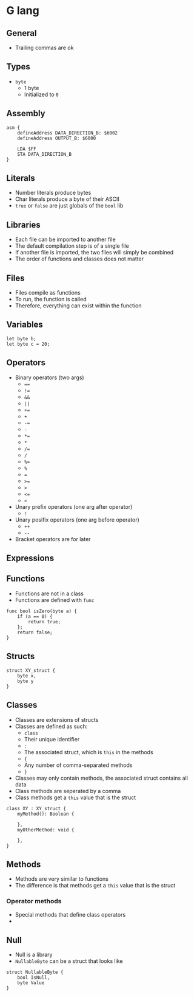 # G lang

## General
- Trailing commas are ok

## Types
- `byte`
  - 1 byte
  - Initialized to `0`

## Assembly
``` 
asm {
    defineAddress DATA_DIRECTION_B: $6002
    defineAddress OUTPUT_B: $6000

    LDA $FF
    STA DATA_DIRECTION_B
}
```

## Literals
- Number literals produce bytes
- Char literals produce a byte of their ASCII
- `true` or `false` are just globals of the `bool` lib

## Libraries
- Each file can be imported to another file
- The default compilation step is of a single file
- If another file is imported, the two files will simply be combined
- The order of functions and classes does not matter

## Files
- Files compile as functions
- To run, the function is called
- Therefore, everything can exist within the function

## Variables
```
let byte b;
let byte c = 20;
```

## Operators
- Binary operators (two args)
  - `==`
  - `!=`
  - `&&`
  - `||`
  - `+=`
  - `+`
  - `-=`
  - `-`
  - `*=`
  - `*`
  - `/=`
  - `/`
  - `%=`
  - `%`
  - `=`
  - `>=`
  - `>`
  - `<=`
  - `<`
- Unary prefix operators (one arg after operator)
  - `!`
- Unary posifix operators (one arg before operator)
  - `++`
  - `--`
- Bracket operators are for later

## Expressions


## Functions
- Functions are not in a class
- Functions are defined with `func`
```
func bool isZero(byte a) {
    if (a == 0) {
        return true;
    };
    return false;
}
```


## Structs

``` 
struct XY_struct {
    byte x,
    byte y
}
```

## Classes
- Classes are extensions of structs
- Classes are defined as such:
  - `class`
  - Their unique identifier
  - `:`
  - The associated struct, which is `this` in the methods
  - `{`
  - Any number of comma-separated methods
  - `}`
- Classes may only contain methods, the associated struct contains all data
- Class methods are seperated by a comma
- Class methods get a `this` value that is the struct
``` 
class XY : XY_struct {
    myMethod(): Boolean {

    },
    myOtherMethod: void {

    },
}
```

## Methods 
- Methods are very similar to functions
- The difference is that methods get a `this` value that is the struct

### Operator methods
- Special methods that define class operators
- 


## Null
- Null is a library
- `NullableByte` can be a struct that looks like
```
struct NullableByte {
    bool IsNull,
    byte Value
}
```